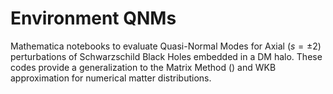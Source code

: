 # Environment QNMs

Mathematica notebooks to evaluate Quasi-Normal Modes for Axial ($s=\pm 2$) perturbations of Schwarzschild Black Holes embedded in a DM halo. These codes provide a generalization to the Matrix Method () and WKB approximation for numerical matter distributions. 
